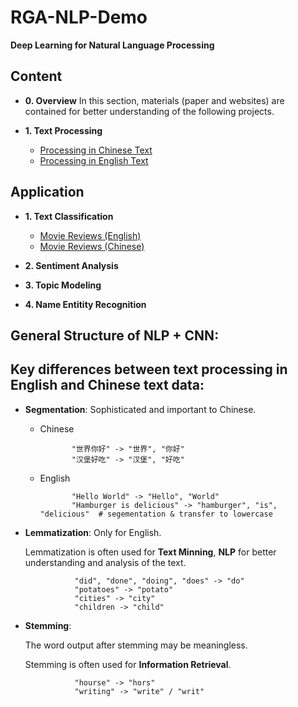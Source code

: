 # RGA-NLP-Demo
**Deep Learning for Natural Language Processing**

## Content
+ **0. Overview**
  In this section, materials (paper and websites) are contained for better understanding of the following projects.

+ **1. Text Processing**
  - [Processing in Chinese Text](https://github.com/Junyan-Guo/NLP-Deep-Learning-Demo/tree/master/doc/Chinese%20Text%20Processing)
  - [Processing in English Text](https://github.com/Junyan-Guo/NLP-Deep-Learning-Demo/tree/master/doc/English%20Text%20Processing)

## Application
+ **1. Text Classification**
  - [Movie Reviews (English)](https://github.com/Junyan-Guo/NLP-Deep-Learning-Demo/tree/master/doc/Chinese%20Text%20Processng)
  - [Movie Reviews (Chinese)](https://github.com/Junyan-Guo/NLP-Deep-Learning-Demo/tree/master/doc/Chinese%20Text%20Processng)

+ **2. Sentiment Analysis**

+ **3. Topic Modeling**

+ **4. Name Entitity Recognition**


## General Structure of NLP + CNN:

## Key differences between text processing in English and Chinese text data:

  - **Segmentation**: Sophisticated and important to Chinese.
  
    + Chinese
                 
                 "世界你好" -> "世界", "你好"
                 "汉堡好吃" -> "汉堡", "好吃"
    
    + English
                 
                 "Hello World" -> "Hello", "World"
                 "Hamburger is delicious" -> "hamburger", "is", "delicious"  # segementation & transfer to lowercase
    
  - **Lemmatization**: Only for English.
    
    Lemmatization is often used for **Text Minning**, **NLP** for better understanding and analysis of the text.
                 
                   "did", "done", "doing", "does" -> "do"
                   "potatoes" -> "potato"                 
                   "cities" -> "city"                 
                   "children -> "child"
                 
  - **Stemming**:
    
    The word output after stemming may be meaningless.
    
    Stemming is often used for **Information Retrieval**.
                 
                   "hourse" -> "hors"
                   "writing" -> "write" / "writ"
